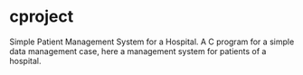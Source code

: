 # cproject
Simple Patient Management System for a Hospital.
 A C program for a simple data management case, here a management system for patients of a hospital.
